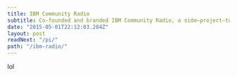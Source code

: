 ```yaml
---
title: IBM Community Radio
subtitle: Co-founded and branded IBM Community Radio, a side–project–turned–platform for critical thought, culture renewal, and good music. Prototyped the initial front–end player/schedule interfaces, co-ordinated formative on-air content, and educated folks on how to get up and running quickly on the network. Guerilla advertised the hell out of the first live broadcasts.
date: "2015-05-01T22:12:03.284Z"
layout: post
readNext: "/pi/"
path: "/ibm-radio/"
---
```


lol
